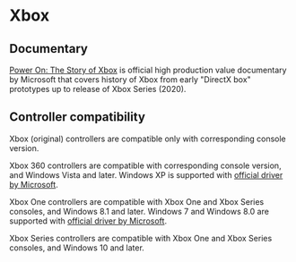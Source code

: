 # Xbox

## Documentary

[Power On: The Story of Xbox](https://www.youtube.com/playlist?list=PL0il2l-B_WwadxfTkK3-NLoYNcQEHdBGO) is official high production value documentary by Microsoft that covers history of Xbox from early "DirectX box" prototypes up to release of Xbox Series (2020).

## Controller compatibility

Xbox (original) controllers are compatible only with corresponding console version.

Xbox 360 controllers are compatible with corresponding console version, and Windows Vista and later. Windows XP is supported with [official driver by Microsoft](https://archive.org/details/xbox-360-64-eng).

Xbox One controllers are compatible with Xbox One and Xbox Series consoles, and Windows 8.1 and later. Windows 7 and Windows 8.0 are supported with [official driver by Microsoft](https://archive.org/details/xb1usb).

Xbox Series controllers are compatible with Xbox One and Xbox Series consoles, and Windows 10 and later.
